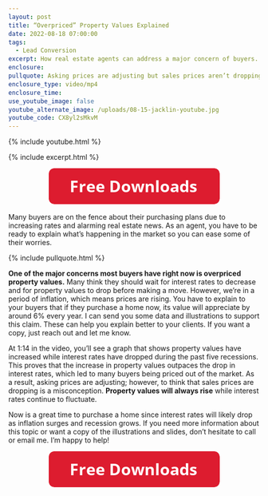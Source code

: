 ```yaml
---
layout: post
title: “Overpriced” Property Values Explained
date: 2022-08-18 07:00:00
tags:
  - Lead Conversion
excerpt: How real estate agents can address a major concern of buyers.
enclosure:
pullquote: Asking prices are adjusting but sales prices aren’t dropping.
enclosure_type: video/mp4
enclosure_time:
use_youtube_image: false
youtube_alternate_image: /uploads/08-15-jacklin-youtube.jpg
youtube_code: CX8yl2sMkvM
---
```

{% include youtube.html %}

{% include excerpt.html %}

<center><a href="https://join.gochicagolandhomes.com/contact.php"><img width="343" height="72" src="uploads/FreeDownloadsButton-343.png" /></a></center>

Many buyers are on the fence about their purchasing plans due to increasing rates and alarming real estate news. As an agent, you have to be ready to explain what’s happening in the market so you can ease some of their worries.

{% include pullquote.html %}

**One of the major concerns most buyers have right now is overpriced property values.** Many think they should wait for interest rates to decrease and for property values to drop before making a move. However, we’re in a period of inflation, which means prices are rising. You have to explain to your buyers that if they purchase a home now, its value will appreciate by around 6% every year. I can send you some data and illustrations to support this claim. These can help you explain better to your clients. If you want a copy, just reach out and let me know.

At 1:14 in the video, you’ll see a graph that shows property values have increased while interest rates have dropped during the past five recessions. This proves that the increase in property values outpaces the drop in interest rates, which led to many buyers being priced out of the market. As a result, asking prices are adjusting; however, to think that sales prices are dropping is a misconception. **Property values will always rise** while interest rates continue to fluctuate.**&nbsp;**

Now is a great time to purchase a home since interest rates will likely drop as inflation surges and recession grows. If you need more information about this topic or want a copy of the illustrations and slides, don’t hesitate to call or email me. I’m happy to help\!

<center><a href="https://join.gochicagolandhomes.com/contact.php"><img width="343" height="72" src="uploads/FreeDownloadsButton-343.png" /></a></center>